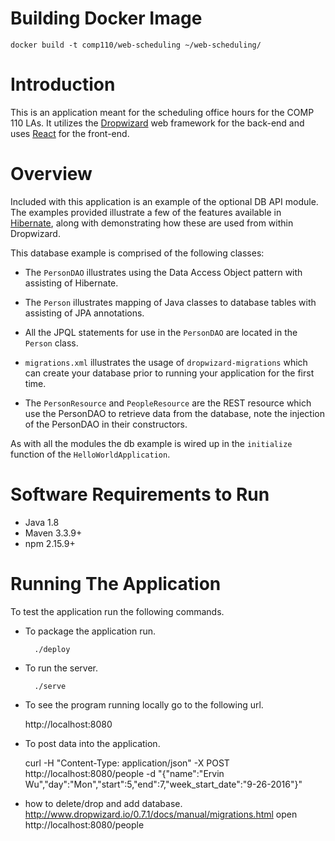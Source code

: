# Building Docker Image
```
docker build -t comp110/web-scheduling ~/web-scheduling/
```

# Introduction

This is an application meant for the scheduling office hours for the COMP 110 LAs.  It utilizes the [Dropwizard](http://www.dropwizard.io/) web framework for the back-end and uses [React](https://facebook.github.io/react/) for the front-end.

# Overview

Included with this application is an example of the optional DB API module. The examples provided illustrate a few of
the features available in [Hibernate](http://hibernate.org/), along with demonstrating how these are used from within
Dropwizard.

This database example is comprised of the following classes:

* The `PersonDAO` illustrates using the Data Access Object pattern with assisting of Hibernate.

* The `Person` illustrates mapping of Java classes to database tables with assisting of JPA annotations.

* All the JPQL statements for use in the `PersonDAO` are located in the `Person` class.

* `migrations.xml` illustrates the usage of `dropwizard-migrations` which can create your database prior to running
your application for the first time.

* The `PersonResource` and `PeopleResource` are the REST resource which use the PersonDAO to retrieve data from the database, note the injection
of the PersonDAO in their constructors.

As with all the modules the db example is wired up in the `initialize` function of the `HelloWorldApplication`.

# Software Requirements to Run

* Java 1.8
* Maven 3.3.9+
* npm 2.15.9+

# Running The Application

To test the application run the following commands.

* To package the application run.

        ./deploy

* To run the server.

        ./serve

* To see the program running locally go to the following url.

	http://localhost:8080

* To post data into the application.

	
	curl -H "Content-Type: application/json" -X POST http://localhost:8080/people -d "{\"name\":\"Ervin Wu\",\"day\":\"Mon\",\"start\":5,\"end\":7,\"week_start_date\":\"9-26-2016\"}"


* how to delete/drop and add database.
	http://www.dropwizard.io/0.7.1/docs/manual/migrations.html
	open http://localhost:8080/people
